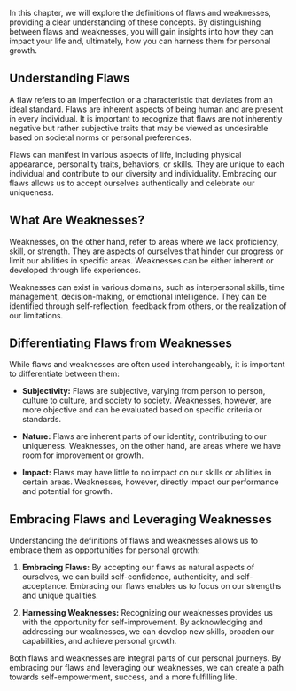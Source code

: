 
In this chapter, we will explore the definitions of flaws and weaknesses, providing a clear understanding of these concepts. By distinguishing between flaws and weaknesses, you will gain insights into how they can impact your life and, ultimately, how you can harness them for personal growth.

**Understanding Flaws**
-----------------------

A flaw refers to an imperfection or a characteristic that deviates from an ideal standard. Flaws are inherent aspects of being human and are present in every individual. It is important to recognize that flaws are not inherently negative but rather subjective traits that may be viewed as undesirable based on societal norms or personal preferences.

Flaws can manifest in various aspects of life, including physical appearance, personality traits, behaviors, or skills. They are unique to each individual and contribute to our diversity and individuality. Embracing our flaws allows us to accept ourselves authentically and celebrate our uniqueness.

**What Are Weaknesses?**
------------------------

Weaknesses, on the other hand, refer to areas where we lack proficiency, skill, or strength. They are aspects of ourselves that hinder our progress or limit our abilities in specific areas. Weaknesses can be either inherent or developed through life experiences.

Weaknesses can exist in various domains, such as interpersonal skills, time management, decision-making, or emotional intelligence. They can be identified through self-reflection, feedback from others, or the realization of our limitations.

**Differentiating Flaws from Weaknesses**
-----------------------------------------

While flaws and weaknesses are often used interchangeably, it is important to differentiate between them:

* **Subjectivity:** Flaws are subjective, varying from person to person, culture to culture, and society to society. Weaknesses, however, are more objective and can be evaluated based on specific criteria or standards.

* **Nature:** Flaws are inherent parts of our identity, contributing to our uniqueness. Weaknesses, on the other hand, are areas where we have room for improvement or growth.

* **Impact:** Flaws may have little to no impact on our skills or abilities in certain areas. Weaknesses, however, directly impact our performance and potential for growth.

**Embracing Flaws and Leveraging Weaknesses**
---------------------------------------------

Understanding the definitions of flaws and weaknesses allows us to embrace them as opportunities for personal growth:

1. **Embracing Flaws:** By accepting our flaws as natural aspects of ourselves, we can build self-confidence, authenticity, and self-acceptance. Embracing our flaws enables us to focus on our strengths and unique qualities.

2. **Harnessing Weaknesses:** Recognizing our weaknesses provides us with the opportunity for self-improvement. By acknowledging and addressing our weaknesses, we can develop new skills, broaden our capabilities, and achieve personal growth.

Both flaws and weaknesses are integral parts of our personal journeys. By embracing our flaws and leveraging our weaknesses, we can create a path towards self-empowerment, success, and a more fulfilling life.
